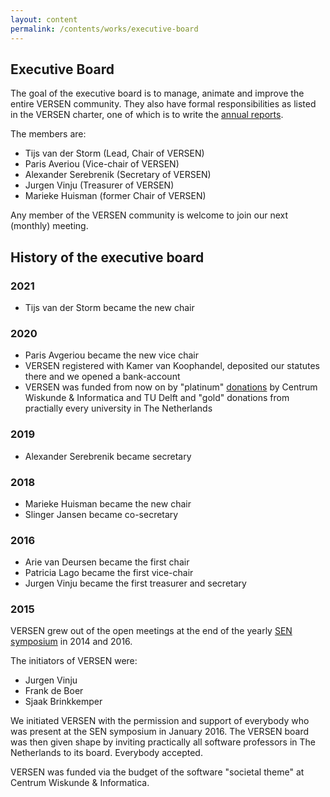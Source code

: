 ```yaml
---
layout: content
permalink: /contents/works/executive-board
---
```


## Executive Board

The goal of the executive board is to manage, animate and improve the entire VERSEN community. They also have formal responsibilities as 
listed in the VERSEN charter, one of which is to write the [annual reports](/contents/annual-reports).

The members are:
* Tijs van der Storm (Lead, Chair of VERSEN)
* Paris Averiou (Vice-chair of VERSEN)
* Alexander Serebrenik (Secretary of VERSEN)
* Jurgen Vinju (Treasurer of VERSEN)
* Marieke Huisman (former Chair of VERSEN)

Any member of the VERSEN community is welcome to join our next (monthly) meeting.

## History of the executive board

### 2021

* Tijs van der Storm became the new chair

### 2020

* Paris Avgeriou became the new vice chair
* VERSEN registered with Kamer van Koophandel, deposited our statutes there and we opened a bank-account
* VERSEN was funded from now on by "platinum" [donations](/contents/sponsors) by Centrum Wiskunde & Informatica and TU Delft and "gold" donations from practially every university in The Netherlands

### 2019

* Alexander Serebrenik became secretary

### 2018

* Marieke Huisman became the new chair
* Slinger Jansen became co-secretary 

### 2016

* Arie van Deursen became the first chair
* Patricia Lago became the first vice-chair 
* Jurgen Vinju became the first treasurer and secretary 

### 2015

VERSEN grew out of the open meetings at the end of the yearly [SEN symposium](/contents/works/symposium) in 2014 and 2016.

The initiators of VERSEN were:

* Jurgen Vinju 
* Frank de Boer
* Sjaak Brinkkemper

We initiated VERSEN with the permission and support of everybody who was present at the SEN symposium in January 2016. The VERSEN board was then given shape by inviting practically all software professors in The Netherlands to its board. Everybody accepted.

VERSEN was funded via the budget of the software "societal theme" at Centrum Wiskunde & Informatica.
